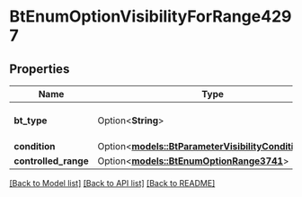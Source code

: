 # BtEnumOptionVisibilityForRange4297

## Properties

Name | Type | Description | Notes
------------ | ------------- | ------------- | -------------
**bt_type** | Option<**String**> | Type of JSON object. | [optional]
**condition** | Option<[**models::BtParameterVisibilityCondition177**](BTParameterVisibilityCondition-177.md)> |  | [optional]
**controlled_range** | Option<[**models::BtEnumOptionRange3741**](BTEnumOptionRange-3741.md)> |  | [optional]

[[Back to Model list]](../README.md#documentation-for-models) [[Back to API list]](../README.md#documentation-for-api-endpoints) [[Back to README]](../README.md)


